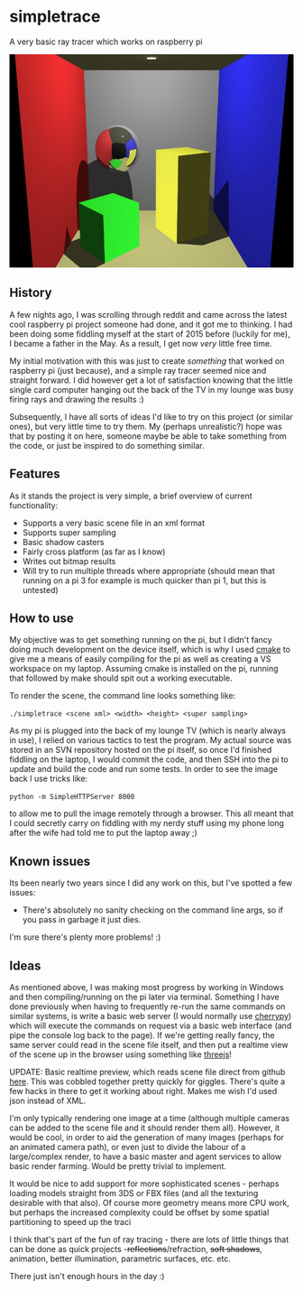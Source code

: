 # simpletrace
A very basic ray tracer which works on raspberry pi

![Example output](https://github.com/daddycoder0/simpletrace/blob/master/sample.jpg "Example output")

## History

A few nights ago, I was scrolling through reddit and came across the latest cool raspberry pi project someone had done, and it got me to thinking. I had been doing some fiddling myself at the start of 2015 before (luckily for me), I became a father in the May. As a result, I get now *very* little free time.

My initial motivation with this was just to create *something* that worked on raspberry pi (just because), and a simple ray tracer seemed nice and straight forward. I did however get a lot of satisfaction knowing that the little single card computer hanging out the back of the TV in my lounge was busy firing rays and drawing the results :)

Subsequently, I have all sorts of ideas I'd like to try on this project (or similar ones), but very little time to try them. My (perhaps unrealistic?) hope was that by posting it on here, someone maybe be able to take something from the code, or just be inspired to do something similar.

## Features

As it stands the project is very simple, a brief overview of current functionality:

* Supports a very basic scene file in an xml format
* Supports super sampling
* Basic shadow casters
* Fairly cross platform (as far as I know)
* Writes out bitmap results
* Will try to run multiple threads where appropriate (should mean that running on a pi 3 for example is much quicker than pi 1, but this is untested)

## How to use

My objective was to get something running on the pi, but I didn't fancy doing much development on the device itself, which is why I used [cmake](https://cmake.org/) to give me a means of easily compiling for the pi as well as creating a VS workspace on my laptop. Assuming cmake is installed on the pi, running that followed by make should spit out a working executable.

To render the scene, the command line looks something like:

`./simpletrace <scene xml> <width> <height> <super sampling>`

As my pi is plugged into the back of my lounge TV (which is nearly always in use), I relied on various tactics to test the program. My actual source was stored in an SVN repository hosted on the pi itself, so once I'd finished fiddling on the laptop, I would commit the code, and then SSH into the pi to update and build the code and run some tests. In order to see the image back I use tricks like:

`python -m SimpleHTTPServer 8000`

to allow me to pull the image remotely through a browser. This all meant that I could secretly carry on fiddling with my nerdy stuff using my phone long after the wife had told me to put the laptop away ;)

## Known issues

Its been nearly two years since I did any work on this, but I've spotted a few issues:

* There's absolutely no sanity checking on the command line args, so if you pass in garbage it just dies.

I'm sure there's plenty more problems! :)

## Ideas


As mentioned above, I was making most progress by working in Windows and then compiling/running on the pi later via terminal. Something I have done previously when having to frequently re-run the same commands on similar systems, is write a basic web server (I would normally use [cherrypy](http://cherrypy.org/)) which will execute the commands on request via a basic web interface (and pipe the console log back to the page). If we're getting really fancy, the same server could read in the scene file itself, and then put a realtime view of the scene up in the browser using something like [threejs](https://threejs.org/)! 

UPDATE: Basic realtime preview, which reads scene file direct from github [here](https://daddycoder0.github.io/hub). This was cobbled together pretty quickly for giggles. There's quite a few hacks in there to get it working about right. Makes me wish I'd used json instead of XML.

I'm only typically rendering one image at a time (although multiple cameras can be added to the scene file and it should render them all). However, it would be cool, in order to aid the generation of many images (perhaps for an animated camera path), or even just to divide the labour of a large/complex render, to have a basic master and agent services to allow basic render farming. Would be pretty trivial to implement.

It would be nice to add support for more sophisticated scenes - perhaps loading models straight from 3DS or FBX files (and all the texturing desirable with that also). Of course more geometry means more CPU work, but perhaps the increased complexity could be offset by some spatial partitioning to speed up the traci

I think that's part of the fun of ray tracing - there are lots of little things that can be done as quick projects -~~reflections~~/refraction, ~~soft shadows~~, animation, better illumination, parametric surfaces, etc. etc.

There just isn't enough hours in the day :)
